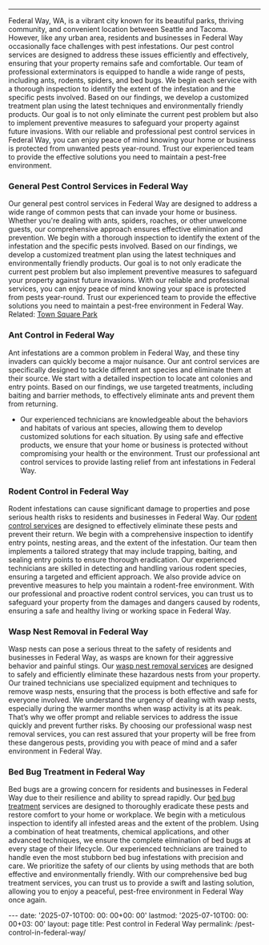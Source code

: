 ---
Federal Way, WA, is a vibrant city known for its beautiful parks, thriving community, and convenient location between Seattle and Tacoma. However, like any urban area, residents and businesses in Federal Way occasionally face challenges with pest infestations. Our pest control services are designed to address these issues efficiently and effectively, ensuring that your property remains safe and comfortable.
Our team of professional exterminators is equipped to handle a wide range of pests, including ants, rodents, spiders, and bed bugs. We begin each service with a thorough inspection to identify the extent of the infestation and the specific pests involved.
Based on our findings, we develop a customized treatment plan using the latest techniques and environmentally friendly products. Our goal is to not only eliminate the current pest problem but also to implement preventive measures to safeguard your property against future invasions.
With our reliable and professional pest control services in Federal Way, you can enjoy peace of mind knowing your home or business is protected from unwanted pests year-round. Trust our experienced team to provide the effective solutions you need to maintain a pest-free environment.
### General Pest Control Services in Federal Way
Our general pest control services in Federal Way are designed to address a wide range of common pests that can invade your home or business.
Whether you're dealing with ants, spiders, roaches, or other unwelcome guests, our comprehensive approach ensures effective elimination and prevention.
We begin with a thorough inspection to identify the extent of the infestation and the specific pests involved. Based on our findings, we develop a customized treatment plan using the latest techniques and environmentally friendly products.
Our goal is to not only eradicate the current pest problem but also implement preventive measures to safeguard your property against future invasions.
With our reliable and professional services, you can enjoy peace of mind knowing your space is protected from pests year-round. Trust our experienced team to provide the effective solutions you need to maintain a pest-free environment in Federal Way.
Related:
[Town Square Park](https://pestpolicy.com/town-square-park-federal-way/)
### Ant Control in Federal Way
Ant infestations are a common problem in Federal Way, and these tiny invaders can quickly become a major nuisance. Our ant control services are specifically designed to tackle different ant species and eliminate them at their source.
We start with a detailed inspection to locate ant colonies and entry points. Based on our findings, we use targeted treatments, including baiting and barrier methods, to effectively eliminate ants and prevent them from returning.
- Our experienced technicians are knowledgeable about the behaviors and habitats of various ant species, allowing them to develop customized solutions for each situation.
By using safe and effective products, we ensure that your home or business is protected without compromising your health or the environment. Trust our professional ant control services to provide lasting relief from ant infestations in Federal Way.
### Rodent Control in Federal Way
Rodent infestations can cause significant damage to properties and pose serious health risks to residents and businesses in Federal Way. Our
[rodent control services](https://pestpolicy.com/rodent-control-in-federal-way/)
are designed to effectively eliminate these pests and prevent their return.
We begin with a comprehensive inspection to identify entry points, nesting areas, and the extent of the infestation. Our team then implements a tailored strategy that may include trapping, baiting, and sealing entry points to ensure thorough eradication.
Our experienced technicians are skilled in detecting and handling various rodent species, ensuring a targeted and efficient approach. We also provide advice on preventive measures to help you maintain a rodent-free environment. With our professional and proactive rodent control services, you can trust us to safeguard your property from the damages and dangers caused by rodents, ensuring a safe and healthy living or working space in Federal Way.
### Wasp Nest Removal in Federal Way
Wasp nests can pose a serious threat to the safety of residents and businesses in Federal Way, as wasps are known for their aggressive behavior and painful stings.
Our
[wasp nest removal services](https://pestpolicy.com/wasp-nest-removal-in-federal-way/)
are designed to safely and efficiently eliminate these hazardous nests from your property. Our trained technicians use specialized equipment and techniques to remove wasp nests, ensuring that the process is both effective and safe for everyone involved.
We understand the urgency of dealing with wasp nests, especially during the warmer months when wasp activity is at its peak. That’s why we offer prompt and reliable services to address the issue quickly and prevent further risks.
By choosing our professional wasp nest removal services, you can rest assured that your property will be free from these dangerous pests, providing you with peace of mind and a safer environment in Federal Way.
### Bed Bug Treatment in Federal Way
Bed bugs are a growing concern for residents and businesses in Federal Way due to their resilience and ability to spread rapidly. Our
[bed bug treatment](https://pestpolicy.com/bed-bug-treatment-in-federal-way/)
services are designed to thoroughly eradicate these pests and restore comfort to your home or workplace.
We begin with a meticulous inspection to identify all infested areas and the extent of the problem. Using a combination of heat treatments, chemical applications, and other advanced techniques, we ensure the complete elimination of bed bugs at every stage of their lifecycle.
Our experienced technicians are trained to handle even the most stubborn bed bug infestations with precision and care. We prioritize the safety of our clients by using methods that are both effective and environmentally friendly.
With our comprehensive bed bug treatment services, you can trust us to provide a swift and lasting solution, allowing you to enjoy a peaceful, pest-free environment in Federal Way once again.

﻿--- date: '2025-07-10T00: 00: 00+00: 00' lastmod: '2025-07-10T00: 00: 00+03: 00' layout: page title: Pest control in Federal Way permalink: /pest-control-in-federal-way/
